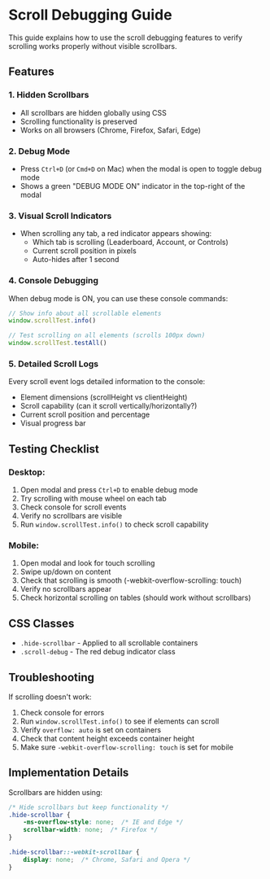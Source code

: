 # Scroll Debugging Guide

This guide explains how to use the scroll debugging features to verify scrolling works properly without visible scrollbars.

## Features

### 1. **Hidden Scrollbars**
- All scrollbars are hidden globally using CSS
- Scrolling functionality is preserved
- Works on all browsers (Chrome, Firefox, Safari, Edge)

### 2. **Debug Mode**
- Press `Ctrl+D` (or `Cmd+D` on Mac) when the modal is open to toggle debug mode
- Shows a green "DEBUG MODE ON" indicator in the top-right of the modal

### 3. **Visual Scroll Indicators**
- When scrolling any tab, a red indicator appears showing:
  - Which tab is scrolling (Leaderboard, Account, or Controls)
  - Current scroll position in pixels
  - Auto-hides after 1 second

### 4. **Console Debugging**
When debug mode is ON, you can use these console commands:

```javascript
// Show info about all scrollable elements
window.scrollTest.info()

// Test scrolling on all elements (scrolls 100px down)
window.scrollTest.testAll()
```

### 5. **Detailed Scroll Logs**
Every scroll event logs detailed information to the console:
- Element dimensions (scrollHeight vs clientHeight)
- Scroll capability (can it scroll vertically/horizontally?)
- Current scroll position and percentage
- Visual progress bar

## Testing Checklist

### Desktop:
1. Open modal and press `Ctrl+D` to enable debug mode
2. Try scrolling with mouse wheel on each tab
3. Check console for scroll events
4. Verify no scrollbars are visible
5. Run `window.scrollTest.info()` to check scroll capability

### Mobile:
1. Open modal and look for touch scrolling
2. Swipe up/down on content
3. Check that scrolling is smooth (-webkit-overflow-scrolling: touch)
4. Verify no scrollbars appear
5. Check horizontal scrolling on tables (should work without scrollbars)

## CSS Classes

- `.hide-scrollbar` - Applied to all scrollable containers
- `.scroll-debug` - The red debug indicator class

## Troubleshooting

If scrolling doesn't work:
1. Check console for errors
2. Run `window.scrollTest.info()` to see if elements can scroll
3. Verify `overflow: auto` is set on containers
4. Check that content height exceeds container height
5. Make sure `-webkit-overflow-scrolling: touch` is set for mobile

## Implementation Details

Scrollbars are hidden using:
```css
/* Hide scrollbars but keep functionality */
.hide-scrollbar {
    -ms-overflow-style: none;  /* IE and Edge */
    scrollbar-width: none;  /* Firefox */
}

.hide-scrollbar::-webkit-scrollbar {
    display: none;  /* Chrome, Safari and Opera */
}
``` 
